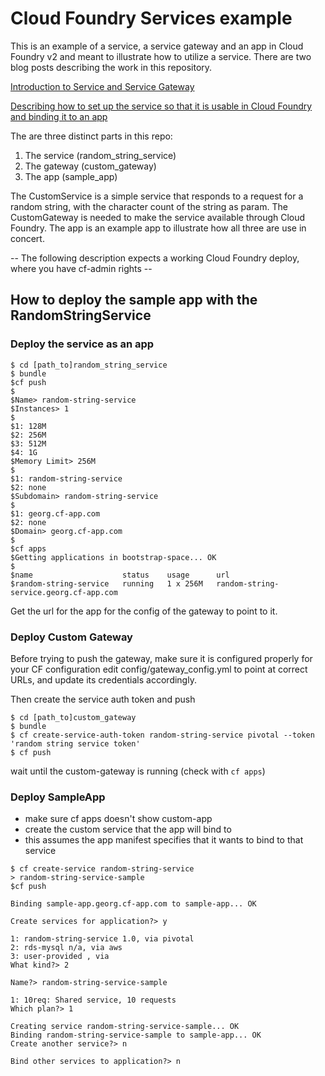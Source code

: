 # Cloud Foundry Services example

This is an example of a service, a service gateway and an app in Cloud Foundry v2 and meant to illustrate how to utilize a service.
There are two blog posts describing the work in this repository.

[Introduction to Service and Service Gateway](http://pivotallabs.com/creating-a-service-gateway-in-cloud-foundry/)

[Describing how to set up the service so that it is usable in Cloud Foundry and binding it to an app](http://pivotallabs.com/creating-a-service-gateway-in-cloud-foundry-part-2)

The are three distinct parts in this repo:
1) The service (random_string_service)
2) The gateway (custom_gateway)
3) The app (sample_app)

The CustomService is a simple service that responds to a request for a random string, with the character count of the string as param.
The CustomGateway is needed to make the service available through Cloud Foundry.
The app is an example app to illustrate how all three are use in concert.

-- The following description expects a working Cloud Foundry deploy, where you have cf-admin rights --

## How to deploy the sample app with the RandomStringService
### Deploy the service as an app
```
$ cd [path_to]random_string_service
$ bundle
$cf push
$
$Name> random-string-service
$Instances> 1
$
$1: 128M
$2: 256M
$3: 512M
$4: 1G
$Memory Limit> 256M
$
$1: random-string-service
$2: none
$Subdomain> random-string-service
$
$1: georg.cf-app.com
$2: none
$Domain> georg.cf-app.com
$
$cf apps
$Getting applications in bootstrap-space... OK
$
$name                    status    usage      url
$random-string-service   running   1 x 256M   random-string-service.georg.cf-app.com
```

Get the url for the app for the config of the gateway to point to it.

### Deploy Custom Gateway

Before trying to push the gateway, make sure it is configured properly for your CF configuration
edit config/gateway_config.yml to point at correct URLs, and update its credentials accordingly.

Then create the service auth token and push

```
$ cd [path_to]custom_gateway
$ bundle
$ cf create-service-auth-token random-string-service pivotal --token 'random string service token'
$ cf push
```

wait until the custom-gateway is running  (check with `cf apps`)

### Deploy SampleApp

- make sure cf apps doesn't show custom-app
- create the custom service that the app will bind to
- this assumes the app manifest specifies that it wants to bind to that service

```
$ cf create-service random-string-service
> random-string-service-sample
$cf push

Binding sample-app.georg.cf-app.com to sample-app... OK

Create services for application?> y

1: random-string-service 1.0, via pivotal
2: rds-mysql n/a, via aws
3: user-provided , via
What kind?> 2

Name?> random-string-service-sample

1: 10req: Shared service, 10 requests
Which plan?> 1

Creating service random-string-service-sample... OK
Binding random-string-service-sample to sample-app... OK
Create another service?> n

Bind other services to application?> n
```
